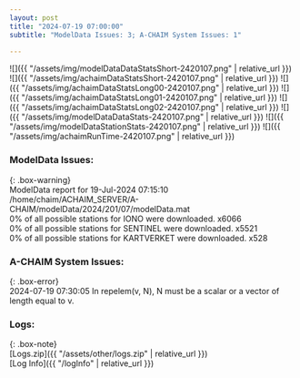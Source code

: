 ```yaml
---
layout: post
title: "2024-07-19 07:00:00"
subtitle: "ModelData Issues: 3; A-CHAIM System Issues: 1"

---
```


![]({{ "/assets/img/modelDataDataStatsShort-2420107.png" | relative_url }})
![]({{ "/assets/img/achaimDataStatsShort-2420107.png" | relative_url }})
![]({{ "/assets/img/achaimDataStatsLong00-2420107.png" | relative_url }})
![]({{ "/assets/img/achaimDataStatsLong01-2420107.png" | relative_url }})
![]({{ "/assets/img/achaimDataStatsLong02-2420107.png" | relative_url }})
![]({{ "/assets/img/modelDataDataStats-2420107.png" | relative_url }})
![]({{ "/assets/img/modelDataStationStats-2420107.png" | relative_url }})
![]({{ "/assets/img/achaimRunTime-2420107.png" | relative_url }})


### ModelData Issues:  
  
{: .box-warning}  
 ModelData report for 19-Jul-2024 07:15:10   
 /home/chaim/ACHAIM_SERVER/A-CHAIM/modelData/2024/201/07/modelData.mat   
 0% of all possible stations for IONO were downloaded. x6066   
 0% of all possible stations for SENTINEL were downloaded. x5521   
 0% of all possible stations for KARTVERKET were downloaded. x528   
  
### A-CHAIM System Issues:  
  
{: .box-error}  
2024-07-19 07:30:05 In repelem(v, N), N must be a scalar or a vector of length equal to v.  

### Logs:  
  
{: .box-note}  
[Logs.zip]({{ "/assets/other/logs.zip" | relative_url }})  
[Log Info]({{ "/logInfo" | relative_url }})  
